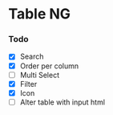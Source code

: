 # Table NG

### Todo
- [x] Search
- [x] Order per column
- [ ] Multi Select
- [x] Filter
- [x] Icon
- [ ] Alter table with input html

